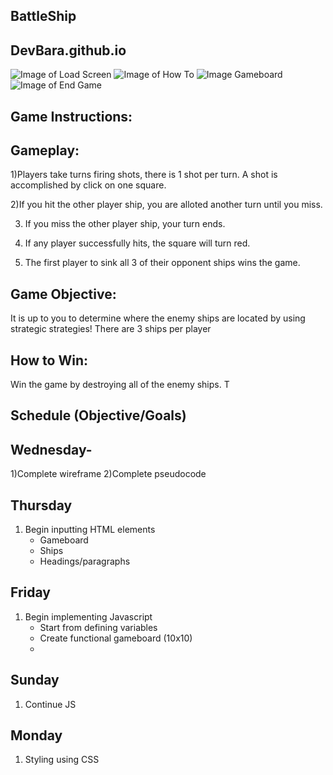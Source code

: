 ## BattleShip

## DevBara.github.io


![Image of Load Screen](https://lh3.googleusercontent.com/tqO_g9LVADxN3uw30MxmPDbwryjj4WnUBH5eiyvXXwb9umI_ZzCfAOLwDEO61rDKJaMJCsriRE0ExhbC1Bu7RmZIZS6_iadXtfHzzr9wWcpt3Hd01ft2tMEcRcGBM-nWR5T0622kGpc)
![Image of How To](https://lh6.googleusercontent.com/1E-5SxQBYBO6mHpiZF4Klqywh6LJ6xRboL1PGHrVtO2GJCAa5KWsgmq1CIWMNRCUMlGceYRIo3ZSHcd9nTV08YWyoCL6yR2b9cvwMxPZ)
![Image Gameboard](https://lh4.googleusercontent.com/L88COgAYay2cfxZpbDph7M96vZpDYKwfyA-YbstWWx5PKptwpBswUjp9MSwi8C05ycSPseXoLvXBOBF-A8G2f9NY3QRXnM21D6qB5sqS)
![Image of End Game](https://lh3.googleusercontent.com/8Gx1SUcORxm0NzwiliavFHVzI11hZezBT7NpKFFa4FxoXGFRbLNf8saMvgufODQeTHZJpSh8TJPgSGJB7saY70Meze4tHw9fionvsXzn)
## Game Instructions:

## Gameplay:
1)Players take turns firing shots, there is 1 shot per turn. A shot is accomplished by click on one square.

2)If you hit the other player ship, you are alloted another turn until you miss.

3) If you miss the other player ship, your turn ends. 

4) If any player successfully hits, the square will turn red.

5) The first player to sink all 3 of their opponent ships wins the game.

## Game Objective:
It is up to you to determine where the enemy ships are located by using strategic strategies!
There are 3 ships per player

## How to Win:
 Win the game by destroying all of the enemy ships. T

## Schedule (Objective/Goals)
## Wednesday- 
1)Complete wireframe 
2)Complete pseudocode
## Thursday
1) Begin inputting HTML elements
    - Gameboard
    - Ships
    - Headings/paragraphs
## Friday
1) Begin implementing Javascript
    - Start from defining variables
    - Create functional gameboard (10x10)
    -
## Sunday
1) Continue JS

## Monday
1) Styling using CSS
